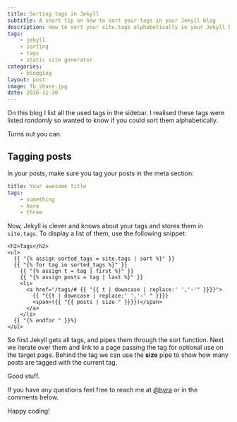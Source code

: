 ```yaml
---
title: Sorting tags in Jekyll
subtitle: A short tip on how to sort your tags in your Jekyll blog
description: How to sort your site.tags alphabetically in your Jekyll blog
tags:
    - jekyll
    - sorting
    - tags
    - static site generator
categories:
    - blogging
layout: post
image: fb_share.jpg
date: 2016-11-30
---
```


On this blog I list all the used tags in the sidebar. I realised these tags were listed _randomly_ so wanted to know if you could sort them alphabetically.

Turns out you can.

<!-- Auto Responsive -->

<!-- <ins class="adsbygoogle"
     style="display:block"
     data-ad-client="ca-pub-0534492338431642"
     data-ad-slot="3131304304"
     data-ad-format="auto"></ins>
<script>
(adsbygoogle = window.adsbygoogle || []).push({});
</script> -->

## Tagging posts

In your posts, make sure you tag your posts in the meta section:

```yaml
title: Your awesome title
tags:
    - something
    - here
    - three
```

Now, Jekyll is clever and knows about your tags and stores them in `site.tags`. To display a list of them, use the following snippet:

```twig
<h2>Tags</h2>
<ul>
  {{ "{% assign sorted_tags = site.tags | sort %}" }}
  {{ "{% for tag in sorted_tags %}" }}
    {{ "{% assign t = tag | first %}" }}
    {{ "{% assign posts = tag | last %}" }}
    <li>
      <a href="/tags/# {{ "{{ t | downcase | replace:' ','-'" }}}}">
        {{ "{{t | downcase | replace:' ','-' " }}}}
        <span>({{ "{{ posts | size " }}}})</span>
      </a>
    </li>
  {{ "{% endfor " }}%}
</ul>
```

So first Jekyll gets all tags, and pipes them through the sort function. Next we iterate over them and link to a page passing the tag for optional use on the target page. Behind the tag we can use the **size** pipe to show how many posts are tagged with the current tag.

Good stuff.

If you have any questions feel free to reach me at [@hyra](http://twitter.com/hyra) or in the comments below.

Happy coding!
